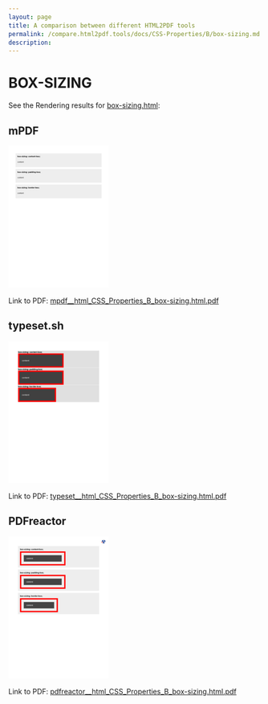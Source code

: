 ```yaml
---
layout: page
title: A comparison between different HTML2PDF tools
permalink: /compare.html2pdf.tools/docs/CSS-Properties/B/box-sizing.md
description: 
---
```


# BOX-SIZING

See the Rendering results for [box-sizing.html](/html/CSS%20Properties/B/box-sizing.html):

## mPDF
![](mpdf__html_CSS_Properties_B_box-sizing.html.png) 

Link to PDF: [mpdf__html_CSS_Properties_B_box-sizing.html.pdf](mpdf__html_CSS_Properties_B_box-sizing.html.pdf)

## typeset.sh
![](typeset__html_CSS_Properties_B_box-sizing.html.png) 

Link to PDF: [typeset__html_CSS_Properties_B_box-sizing.html.pdf](typeset__html_CSS_Properties_B_box-sizing.html.pdf)

## PDFreactor
![](pdfreactor__html_CSS_Properties_B_box-sizing.html.png) 

Link to PDF: [pdfreactor__html_CSS_Properties_B_box-sizing.html.pdf](pdfreactor__html_CSS_Properties_B_box-sizing.html.pdf)
